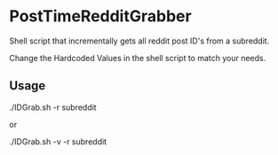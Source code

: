 # PostTimeRedditGrabber
Shell script that incrementally gets all reddit post ID's from a subreddit.

Change the Hardcoded Values in the shell script to match your needs.

## Usage

./IDGrab.sh -r subreddit

or

./IDGrab.sh -v -r subreddit
